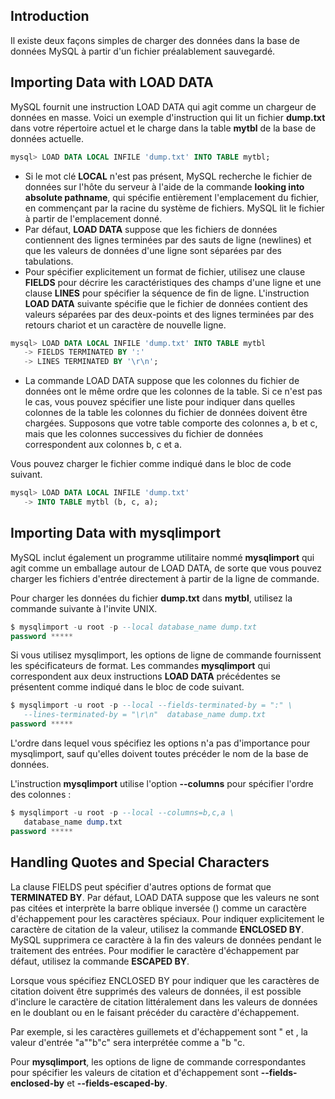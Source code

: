 ## Introduction

Il existe deux façons simples de charger des données dans la base de données MySQL à partir d'un fichier préalablement
sauvegardé.

## Importing Data with LOAD DATA

MySQL fournit une instruction LOAD DATA qui agit comme un chargeur de données en masse. Voici un exemple 
d'instruction qui lit un fichier **dump.txt** dans votre répertoire actuel et le charge dans la table **mytbl**
de la base de données actuelle.

``` sql
mysql> LOAD DATA LOCAL INFILE 'dump.txt' INTO TABLE mytbl;
```

  - Si le mot clé **LOCAL** n'est pas présent, MySQL recherche le fichier de données sur l'hôte du serveur à l'aide de la commande **looking into absolute pathname**, qui spécifie entièrement l'emplacement du fichier, en commençant par la racine du système de fichiers. MySQL lit le fichier à partir de l'emplacement donné.
  - Par défaut, **LOAD DATA** suppose que les fichiers de données contiennent des lignes terminées par des sauts de ligne (newlines) et que les valeurs de données d'une ligne sont séparées par des tabulations.
  - Pour spécifier explicitement un format de fichier, utilisez une clause **FIELDS** pour décrire les caractéristiques des champs d'une ligne et une clause **LINES** pour spécifier la séquence de fin de ligne. L'instruction **LOAD DATA** suivante spécifie que le fichier de données contient des valeurs séparées par des deux-points et des lignes terminées par des retours chariot et un caractère de nouvelle ligne.

``` sql
mysql> LOAD DATA LOCAL INFILE 'dump.txt' INTO TABLE mytbl
   -> FIELDS TERMINATED BY ':'
   -> LINES TERMINATED BY '\r\n';
```

 - La commande LOAD DATA suppose que les colonnes du fichier de données ont le même ordre que les colonnes de la table. Si ce n'est pas le cas, vous pouvez spécifier une liste pour indiquer dans quelles colonnes de la table les colonnes du fichier de données doivent être chargées. Supposons que votre table comporte des colonnes a, b et c, mais que les colonnes successives du fichier de données correspondent aux colonnes b, c et a.

Vous pouvez charger le fichier comme indiqué dans le bloc de code suivant.


``` sql
mysql> LOAD DATA LOCAL INFILE 'dump.txt' 
   -> INTO TABLE mytbl (b, c, a);
```

## Importing Data with mysqlimport

MySQL inclut également un programme utilitaire nommé **mysqlimport** qui agit comme un emballage autour de LOAD DATA,
de sorte que vous pouvez charger les fichiers d'entrée directement à partir de la ligne de commande.

Pour charger les données du fichier **dump.txt** dans **mytbl**, utilisez la commande suivante à l'invite UNIX.

``` sql
$ mysqlimport -u root -p --local database_name dump.txt
password *****
```

Si vous utilisez mysqlimport, les options de ligne de commande fournissent les spécificateurs de format. Les 
commandes **mysqlimport** qui correspondent aux deux instructions **LOAD DATA** précédentes se présentent comme indiqué
dans le bloc de code suivant.

``` sql
$ mysqlimport -u root -p --local --fields-terminated-by = ":" \
   --lines-terminated-by = "\r\n"  database_name dump.txt
password *****
```

L'ordre dans lequel vous spécifiez les options n'a pas d'importance pour mysqlimport, sauf qu'elles doivent toutes précéder 
le nom de la base de données.

L'instruction **mysqlimport** utilise l'option **--columns** pour spécifier l'ordre des colonnes :

``` sql
$ mysqlimport -u root -p --local --columns=b,c,a \
   database_name dump.txt
password *****
```

## Handling Quotes and Special Characters

La clause FIELDS peut spécifier d'autres options de format que **TERMINATED BY**. Par défaut, LOAD DATA suppose que les
valeurs ne sont pas citées et interprète la barre oblique inversée (\) comme un caractère d'échappement pour les 
caractères spéciaux. Pour indiquer explicitement le caractère de citation de la valeur, utilisez la commande **ENCLOSED 
BY**. MySQL supprimera ce caractère à la fin des valeurs de données pendant le traitement des entrées. Pour 
modifier le caractère d'échappement par défaut, utilisez la commande **ESCAPED BY**.

Lorsque vous spécifiez ENCLOSED BY pour indiquer que les caractères de citation doivent être supprimés des valeurs de
données, il est possible d'inclure le caractère de citation littéralement dans les valeurs de données en le doublant ou 
en le faisant précéder du caractère d'échappement.

Par exemple, si les caractères guillemets et d'échappement sont " et \, la valeur d'entrée "a""b\"c" sera interprétée comme a "b "c.

Pour **mysqlimport**, les options de ligne de commande correspondantes pour spécifier les valeurs de citation et d'échappement sont 
**--fields-enclosed-by** et **--fields-escaped-by**.
